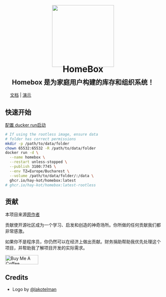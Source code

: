 <div align="center">
  <img src="/docs/docs/assets/img/lilbox.svg" height="200"/>
</div>

<h1 align="center" style="margin-top: -10px"> HomeBox </h1>
<h2 align="center" style="margin-top: -10px"> Homebox 是为家庭用户构建的库存和组织系统！ </h2>

<p align="center" style="width: 100;">
   <a href="https://hay-kot.github.io/homebox/">文档</a>
   |
   <a href="https://homebox.fly.dev">演示</a>
</p>

## 快速开始

[配置 ducker run启动](https://hay-kot.github.io/homebox/quick-start)

```bash
# If using the rootless image, ensure data 
# folder has correct permissions
mkdir -p /path/to/data/folder
chown 65532:65532 -R /path/to/data/folder
docker run -d \
  --name homebox \
  --restart unless-stopped \
  --publish 3100:7745 \
  --env TZ=Europe/Bucharest \
  --volume /path/to/data/folder/:/data \
  ghcr.io/hay-kot/homebox:latest
# ghcr.io/hay-kot/homebox:latest-rootless
```

<!-- CONTRIBUTING -->
## 贡献

本项目来源[原作者](https://github.com/hay-kot/homebox)

贡献使开源社区成为一个学习、启发和创造的神奇场所。你所做的任何贡献我们都非常感激。

如果你不是程序员，你仍然可以在经济上做出贡献。财务捐助帮助我优先处理这个项目，并帮助我了解项目开发的实际需求。

<a href="https://www.buymeacoffee.com/haykot" target="_blank"><img src="https://cdn.buymeacoffee.com/buttons/v2/default-green.png" alt="Buy Me A Coffee" style="height: 30px !important;width: 107px !important;" ></a>
## Credits

- Logo by [@lakotelman](https://github.com/lakotelman)
